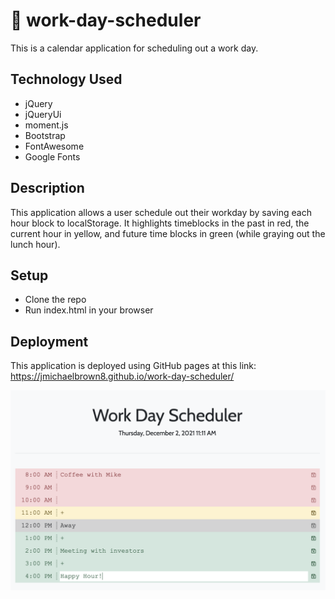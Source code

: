 # 📆 work-day-scheduler
This is a calendar application for scheduling out a work day.

## Technology Used
* jQuery
* jQueryUi
* moment.js
* Bootstrap
* FontAwesome
* Google Fonts

## Description

This application allows a user schedule out their workday by saving each hour block to localStorage. It highlights timeblocks in the past in red, the current hour in yellow, and future time blocks in green (while graying out the lunch hour).

## Setup

* Clone the repo
* Run index.html in your browser

## Deployment

This application is deployed using GitHub pages at this link: https://jmichaelbrown8.github.io/work-day-scheduler/

<img src="./work-day-scheduler.png" alt="Screenshot of the work day scheduler" />
